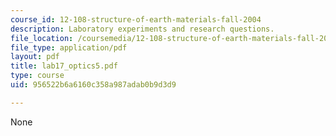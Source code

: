 ```yaml
---
course_id: 12-108-structure-of-earth-materials-fall-2004
description: Laboratory experiments and research questions.
file_location: /coursemedia/12-108-structure-of-earth-materials-fall-2004/956522b6a6160c358a987adab0b9d3d9_lab17_optics5.pdf
file_type: application/pdf
layout: pdf
title: lab17_optics5.pdf
type: course
uid: 956522b6a6160c358a987adab0b9d3d9

---
```

None